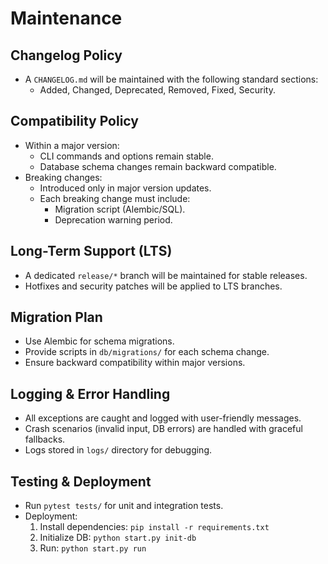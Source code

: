 # Maintenance

## Changelog Policy
- A `CHANGELOG.md` will be maintained with the following standard sections:
  - Added, Changed, Deprecated, Removed, Fixed, Security.

## Compatibility Policy
- Within a major version:
  - CLI commands and options remain stable.
  - Database schema changes remain backward compatible.
- Breaking changes:
  - Introduced only in major version updates.
  - Each breaking change must include:
    - Migration script (Alembic/SQL).
    - Deprecation warning period.

## Long-Term Support (LTS)
- A dedicated `release/*` branch will be maintained for stable releases.
- Hotfixes and security patches will be applied to LTS branches.

## Migration Plan
- Use Alembic for schema migrations.
- Provide scripts in `db/migrations/` for each schema change.
- Ensure backward compatibility within major versions.

## Logging & Error Handling
- All exceptions are caught and logged with user-friendly messages.
- Crash scenarios (invalid input, DB errors) are handled with graceful fallbacks.
- Logs stored in `logs/` directory for debugging.

## Testing & Deployment
- Run `pytest tests/` for unit and integration tests.
- Deployment:
  1. Install dependencies: `pip install -r requirements.txt`
  2. Initialize DB: `python start.py init-db`
  3. Run: `python start.py run`